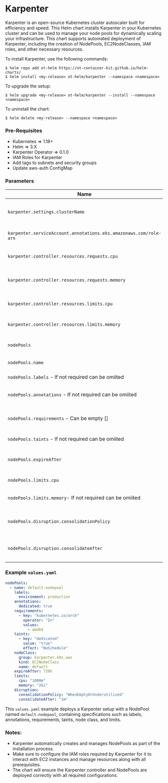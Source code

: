 
# Karpenter

Karpenter is an open-source Kubernetes cluster autoscaler built for efficiency and speed. This Helm chart installs Karpenter in your Kubernetes cluster and can be used to manage your node pools for dynamically scaling your infrastructure. This chart supports automated deployment of Karpenter, including the creation of NodePools, EC2NodeClasses, IAM roles, and other necessary resources.

To install Karpenter, use the following commands:

```shell
$ helm repo add ot-helm https://ot-container-kit.github.io/helm-charts/
$ helm install <my-release> ot-helm/karpenter --namespace <namespace>
```

To upgrade the setup:

```shell
$ helm upgrade <my-release> ot-helm/karpenter --install --namespace <namespace>
```

To uninstall the chart:

```shell
$ helm delete <my-release> --namespace <namespace>
```

### Pre-Requisites

- Kubernetes => 1.18+
- Helm => 3.X
- Karpenter Operator => 0.1.0
- IAM Roles for Karpenter
- Add tags to subnets and security groups
- Update aws-auth ConfigMap

### Parameters

|                             **Name**                               |              **Value**         |                   **Description**              |
|--------------------------------------------------------------------|:-------------------------------|------------------------------------------------|
| `karpenter.settings.clusterName`                                   | `my-cluster`                   | The name of your Kubernetes cluster            |     
| `karpenter.serviceAccount.annotations.eks.amazonaws.com/role-arn`  |  Required                      | IAM role ARN for Karpenter controller          |
| `karpenter.controller.resources.requests.cpu`                      | `1`                            | CPU request for Karpenter controller           |
| `karpenter.controller.resources.requests.memory`                   | `1Gi`                          | Memory request for Karpenter controller        |
| `karpenter.controller.resources.limits.cpu`                        | `1`                            | CPU limit for Karpenter controller             |
| `karpenter.controller.resources.limits.memory`                     | `1Gi`                          | Memory limit for Karpenter controller          |
| `nodePools`                                                        | []                             | List of NodePools to be created                |
| `nodePools.name`                                                   | default-nodepool               | Name of the NodePool                           |
| `nodePools.labels`       - If not required can be omiited          | {}                               | Labels for the NodePool                        |
| `nodePools.annotations`  - If not required can be omiited          | {}                             | Annotations for the NodePool                   |
| `nodePools.requirements` - Can be empty []                         | []                             | Node requirements like CPU, memory, etc.       |
| `nodePools.taints`       - If not required can be omiited          | []                             | Taints for the NodePool                        |
| `nodePools.expireAfter`                                            | 720h                           | Expiration duration for idle NodePools         |
| `nodePools.limits.cpu`                                             | "1000m"                        | CPU limit for the NodePool                     |
| `nodePools.limits.memory`- If not required can be omiited          | "2Gi"                          | Memory limit for the NodePool                  |
| `nodePools.disruption.consolidationPolicy`                         | WhenEmptyOrUnderutilized       | Consolidation policy for underutilized nodes   |
| `nodePools.disruption.consolidateAfter`                            | 1m                             | Time before consolidating underutilized nodes  |

### Example `values.yaml`

```yaml
nodePools:
  - name: default-nodepool
    labels:
      environment: production
    annotations:
      dedicated: true
    requirements:
      - key: "kubernetes.io/arch"
        operator: "In"
        values:
          - amd64
    taints:
      - key: "dedicated"
        value: "true"
        effect: "NoSchedule"
    nodeClass:
      group: karpenter.k8s.aws
      kind: EC2NodeClass
      name: default
    expireAfter: 720h
    limits:
      cpu: "1000m"
      memory: "2Gi"
    disruption:
      consolidationPolicy: "WhenEmptyOrUnderutilized"
      consolidateAfter: "1m"
```

This `values.yaml` example deploys a Karpenter setup with a NodePool named `default-nodepool`, containing specifications such as labels, annotations, requirements, taints, node class, and limits.

### Notes:

- Karpenter automatically creates and manages NodePools as part of the installation process.
- Make sure to configure the IAM roles required by Karpenter for it to interact with EC2 instances and manage resources along with all prerequisites.
- The chart will ensure the Karpenter controller and NodePools are deployed correctly with all required configurations.